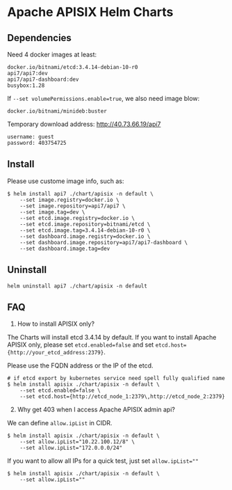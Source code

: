 <!--
#
# Licensed to the Apache Software Foundation (ASF) under one or more
# contributor license agreements.  See the NOTICE file distributed with
# this work for additional information regarding copyright ownership.
# The ASF licenses this file to You under the Apache License, Version 2.0
# (the "License"); you may not use this file except in compliance with
# the License.  You may obtain a copy of the License at
#
#     http://www.apache.org/licenses/LICENSE-2.0
#
# Unless required by applicable law or agreed to in writing, software
# distributed under the License is distributed on an "AS IS" BASIS,
# WITHOUT WARRANTIES OR CONDITIONS OF ANY KIND, either express or implied.
# See the License for the specific language governing permissions and
# limitations under the License.
#
-->

# Apache APISIX Helm Charts

## Dependencies

Need 4 docker images at least:

```log
docker.io/bitnami/etcd:3.4.14-debian-10-r0
api7/api7:dev
api7/api7-dashboard:dev
busybox:1.28
```

If `--set volumePermissions.enable=true`, we also need image blow:

```log
docker.io/bitnami/minideb:buster
```

Temporary download address: http://40.73.66.19/api7
```log
username: guest
password: 403754725
```

## Install

Please use custome image info, such as:

```shell
$ helm install api7 ./chart/apisix -n default \
	--set image.registry=docker.io \
	--set image.repository=api7/api7 \
	--set image.tag=dev \
	--set etcd.image.registry=docker.io \
	--set etcd.image.repository=bitnami/etcd \
	--set etcd.image.tag=3.4.14-debian-10-r0 \
	--set dashboard.image.registry=docker.io \
	--set dashboard.image.repository=api7/api7-dashboard \
	--set dashboard.image.tag=dev
```

## Uninstall

```shell
helm uninstall api7 ./chart/apisix -n default
```

## FAQ

1. How to install APISIX only?

The Charts will install etcd 3.4.14 by default. If you want to install Apache APISIX only, please set `etcd.enabled=false` and set `etcd.host={http://your_etcd_address:2379}`.

Please use the FQDN address or the IP of the etcd.

```shell
# if etcd export by kubernetes service need spell fully qualified name
$ helm install apisix ./chart/apisix -n default \
    --set etcd.enabled=false \
    --set etcd.host={http://etcd_node_1:2379\,http://etcd_node_2:2379}
```

2. Why get 403 when I access Apache APISIX admin api?

We can define `allow.ipList` in CIDR.

```shell
$ helm install apisix ./chart/apisix -n default \
    --set allow.ipList="10.22.100.12/8" \
    --set allow.ipList="172.0.0.0/24"
```

If you want to allow all IPs for a quick test, just set `allow.ipList=""`

```shell
$ helm install apisix ./chart/apisix -n default \
    --set allow.ipList=""
```

